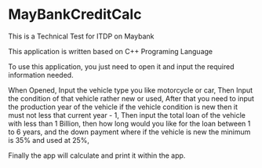 # MayBankCreditCalc
This is a Technical Test for ITDP on Maybank

This application is written based on C++ Programing Language

To use this application, you just need to open it and input the required information needed.

When Opened, Input the vehicle type you like motorcycle or car,
Then Input the condition of that vehicle rather new or used,
After that you need to input the production year of the vehicle if the vehicle condition is new then it must not less that current year - 1, 
Then input the total loan of the vehicle with less than 1 Billion,
then how long would you like for the loan between 1 to 6 years,
and the down payment where if the vehicle is new the minimum is 35% and used at 25%,

Finally the app will calculate and print it within the app.

